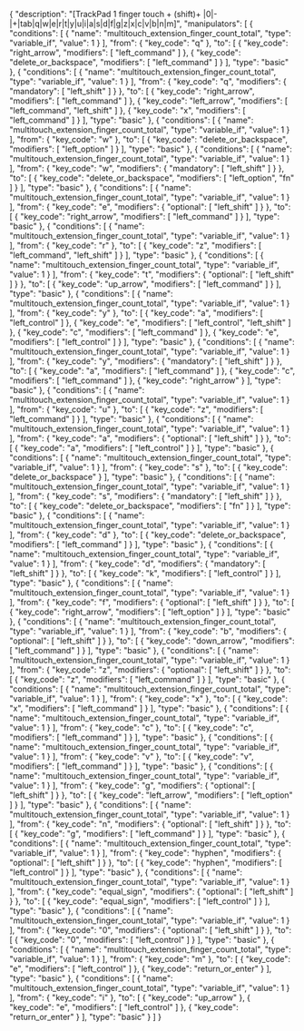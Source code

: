{
    "description": "[TrackPad 1 finger touch + (shift)+ |0|-|+|tab|q|w|e|r|t|y|u|i|a|s|d|f|g|z|x|c|v|b|n|m]",
    "manipulators": [
        {
            "conditions": [
                {
                    "name": "multitouch_extension_finger_count_total",
                    "type": "variable_if",
                    "value": 1
                }
            ],
            "from": {
                "key_code": "q"
            },
            "to": [
                {
                    "key_code": "right_arrow",
                    "modifiers": [
                        "left_command"
                    ]
                },
                {
                    "key_code": "delete_or_backspace",
                    "modifiers": [
                        "left_command"
                    ]
                }
            ],
            "type": "basic"
        },
        {
            "conditions": [
                {
                    "name": "multitouch_extension_finger_count_total",
                    "type": "variable_if",
                    "value": 1
                }
            ],
            "from": {
                "key_code": "q",
                "modifiers": {
                    "mandatory": [
                        "left_shift"
                    ]
                }
            },
            "to": [
                {
                    "key_code": "right_arrow",
                    "modifiers": [
                        "left_command"
                    ]
                },
                {
                    "key_code": "left_arrow",
                    "modifiers": [
                        "left_command",
                        "left_shift"
                    ]
                },
                {
                    "key_code": "x",
                    "modifiers": [
                        "left_command"
                    ]
                }
            ],
            "type": "basic"
        },
        {
            "conditions": [
                {
                    "name": "multitouch_extension_finger_count_total",
                    "type": "variable_if",
                    "value": 1
                }
            ],
            "from": {
                "key_code": "w"
            },
            "to": [
                {
                    "key_code": "delete_or_backspace",
                    "modifiers": [
                        "left_option"
                    ]
                }
            ],
            "type": "basic"
        },
        {
            "conditions": [
                {
                    "name": "multitouch_extension_finger_count_total",
                    "type": "variable_if",
                    "value": 1
                }
            ],
            "from": {
                "key_code": "w",
                "modifiers": {
                    "mandatory": [
                        "left_shift"
                    ]
                }
            },
            "to": [
                {
                    "key_code": "delete_or_backspace",
                    "modifiers": [
                        "left_option",
                        "fn"
                    ]
                }
            ],
            "type": "basic"
        },
        {
            "conditions": [
                {
                    "name": "multitouch_extension_finger_count_total",
                    "type": "variable_if",
                    "value": 1
                }
            ],
            "from": {
                "key_code": "e",
                "modifiers": {
                    "optional": [
                        "left_shift"
                    ]
                }
            },
            "to": [
                {
                    "key_code": "right_arrow",
                    "modifiers": [
                        "left_command"
                    ]
                }
            ],
            "type": "basic"
        },
        {
            "conditions": [
                {
                    "name": "multitouch_extension_finger_count_total",
                    "type": "variable_if",
                    "value": 1
                }
            ],
            "from": {
                "key_code": "r"
            },
            "to": [
                {
                    "key_code": "z",
                    "modifiers": [
                        "left_command",
                        "left_shift"
                    ]
                }
            ],
            "type": "basic"
        },
        {
            "conditions": [
                {
                    "name": "multitouch_extension_finger_count_total",
                    "type": "variable_if",
                    "value": 1
                }
            ],
            "from": {
                "key_code": "t",
                "modifiers": {
                    "optional": [
                        "left_shift"
                    ]
                }
            },
            "to": [
                {
                    "key_code": "up_arrow",
                    "modifiers": [
                        "left_command"
                    ]
                }
            ],
            "type": "basic"
        },
        {
            "conditions": [
                {
                    "name": "multitouch_extension_finger_count_total",
                    "type": "variable_if",
                    "value": 1
                }
            ],
            "from": {
                "key_code": "y"
            },
            "to": [
                {
                    "key_code": "a",
                    "modifiers": [
                        "left_control"
                    ]
                },
                {
                    "key_code": "e",
                    "modifiers": [
                        "left_control",
                        "left_shift"
                    ]
                },
                {
                    "key_code": "c",
                    "modifiers": [
                        "left_command"
                    ]
                },
                {
                    "key_code": "e",
                    "modifiers": [
                        "left_control"
                    ]
                }
            ],
            "type": "basic"
        },
        {
            "conditions": [
                {
                    "name": "multitouch_extension_finger_count_total",
                    "type": "variable_if",
                    "value": 1
                }
            ],
            "from": {
                "key_code": "y",
                "modifiers": {
                    "mandatory": [
                        "left_shift"
                    ]
                }
            },
            "to": [
                {
                    "key_code": "a",
                    "modifiers": [
                        "left_command"
                    ]
                },
                {
                    "key_code": "c",
                    "modifiers": [
                        "left_command"
                    ]
                },
                {
                    "key_code": "right_arrow"
                }
            ],
            "type": "basic"
        },
        {
            "conditions": [
                {
                    "name": "multitouch_extension_finger_count_total",
                    "type": "variable_if",
                    "value": 1
                }
            ],
            "from": {
                "key_code": "u"
            },
            "to": [
                {
                    "key_code": "z",
                    "modifiers": [
                        "left_command"
                    ]
                }
            ],
            "type": "basic"
        },
        {
            "conditions": [
                {
                    "name": "multitouch_extension_finger_count_total",
                    "type": "variable_if",
                    "value": 1
                }
            ],
            "from": {
                "key_code": "a",
                "modifiers": {
                    "optional": [
                        "left_shift"
                    ]
                }
            },
            "to": [
                {
                    "key_code": "a",
                    "modifiers": [
                        "left_control"
                    ]
                }
            ],
            "type": "basic"
        },
        {
            "conditions": [
                {
                    "name": "multitouch_extension_finger_count_total",
                    "type": "variable_if",
                    "value": 1
                }
            ],
            "from": {
                "key_code": "s"
            },
            "to": [
                {
                    "key_code": "delete_or_backspace"
                }
            ],
            "type": "basic"
        },
        {
            "conditions": [
                {
                    "name": "multitouch_extension_finger_count_total",
                    "type": "variable_if",
                    "value": 1
                }
            ],
            "from": {
                "key_code": "s",
                "modifiers": {
                    "mandatory": [
                        "left_shift"
                    ]
                }
            },
            "to": [
                {
                    "key_code": "delete_or_backspace",
                    "modifiers": [
                        "fn"
                    ]
                }
            ],
            "type": "basic"
        },
        {
            "conditions": [
                {
                    "name": "multitouch_extension_finger_count_total",
                    "type": "variable_if",
                    "value": 1
                }
            ],
            "from": {
                "key_code": "d"
            },
            "to": [
                {
                    "key_code": "delete_or_backspace",
                    "modifiers": [
                        "left_command"
                    ]
                }
            ],
            "type": "basic"
        },
        {
            "conditions": [
                {
                    "name": "multitouch_extension_finger_count_total",
                    "type": "variable_if",
                    "value": 1
                }
            ],
            "from": {
                "key_code": "d",
                "modifiers": {
                    "mandatory": [
                        "left_shift"
                    ]
                }
            },
            "to": [
                {
                    "key_code": "k",
                    "modifiers": [
                        "left_control"
                    ]
                }
            ],
            "type": "basic"
        },
        {
            "conditions": [
                {
                    "name": "multitouch_extension_finger_count_total",
                    "type": "variable_if",
                    "value": 1
                }
            ],
            "from": {
                "key_code": "f",
                "modifiers": {
                    "optional": [
                        "left_shift"
                    ]
                }
            },
            "to": [
                {
                    "key_code": "right_arrow",
                    "modifiers": [
                        "left_option"
                    ]
                }
            ],
            "type": "basic"
        },
        {
            "conditions": [
                {
                    "name": "multitouch_extension_finger_count_total",
                    "type": "variable_if",
                    "value": 1
                }
            ],
            "from": {
                "key_code": "b",
                "modifiers": {
                    "optional": [
                        "left_shift"
                    ]
                }
            },
            "to": [
                {
                    "key_code": "down_arrow",
                    "modifiers": [
                        "left_command"
                    ]
                }
            ],
            "type": "basic"
        },
        {
            "conditions": [
                {
                    "name": "multitouch_extension_finger_count_total",
                    "type": "variable_if",
                    "value": 1
                }
            ],
            "from": {
                "key_code": "z",
                "modifiers": {
                    "optional": [
                        "left_shift"
                    ]
                }
            },
            "to": [
                {
                    "key_code": "z",
                    "modifiers": [
                        "left_command"
                    ]
                }
            ],
            "type": "basic"
        },
        {
            "conditions": [
                {
                    "name": "multitouch_extension_finger_count_total",
                    "type": "variable_if",
                    "value": 1
                }
            ],
            "from": {
                "key_code": "x"
            },
            "to": [
                {
                    "key_code": "x",
                    "modifiers": [
                        "left_command"
                    ]
                }
            ],
            "type": "basic"
        },
        {
            "conditions": [
                {
                    "name": "multitouch_extension_finger_count_total",
                    "type": "variable_if",
                    "value": 1
                }
            ],
            "from": {
                "key_code": "c"
            },
            "to": [
                {
                    "key_code": "c",
                    "modifiers": [
                        "left_command"
                    ]
                }
            ],
            "type": "basic"
        },
        {
            "conditions": [
                {
                    "name": "multitouch_extension_finger_count_total",
                    "type": "variable_if",
                    "value": 1
                }
            ],
            "from": {
                "key_code": "v"
            },
            "to": [
                {
                    "key_code": "v",
                    "modifiers": [
                        "left_command"
                    ]
                }
            ],
            "type": "basic"
        },
        {
            "conditions": [
                {
                    "name": "multitouch_extension_finger_count_total",
                    "type": "variable_if",
                    "value": 1
                }
            ],
            "from": {
                "key_code": "g",
                "modifiers": {
                    "optional": [
                        "left_shift"
                    ]
                }
            },
            "to": [
                {
                    "key_code": "left_arrow",
                    "modifiers": [
                        "left_option"
                    ]
                }
            ],
            "type": "basic"
        },
        {
            "conditions": [
                {
                    "name": "multitouch_extension_finger_count_total",
                    "type": "variable_if",
                    "value": 1
                }
            ],
            "from": {
                "key_code": "n",
                "modifiers": {
                    "optional": [
                        "left_shift"
                    ]
                }
            },
            "to": [
                {
                    "key_code": "g",
                    "modifiers": [
                        "left_command"
                    ]
                }
            ],
            "type": "basic"
        },
        {
            "conditions": [
                {
                    "name": "multitouch_extension_finger_count_total",
                    "type": "variable_if",
                    "value": 1
                }
            ],
            "from": {
                "key_code": "hyphen",
                "modifiers": {
                    "optional": [
                        "left_shift"
                    ]
                }
            },
            "to": [
                {
                    "key_code": "hyphen",
                    "modifiers": [
                        "left_control"
                    ]
                }
            ],
            "type": "basic"
        },
        {
            "conditions": [
                {
                    "name": "multitouch_extension_finger_count_total",
                    "type": "variable_if",
                    "value": 1
                }
            ],
            "from": {
                "key_code": "equal_sign",
                "modifiers": {
                    "optional": [
                        "left_shift"
                    ]
                }
            },
            "to": [
                {
                    "key_code": "equal_sign",
                    "modifiers": [
                        "left_control"
                    ]
                }
            ],
            "type": "basic"
        },
        {
            "conditions": [
                {
                    "name": "multitouch_extension_finger_count_total",
                    "type": "variable_if",
                    "value": 1
                }
            ],
            "from": {
                "key_code": "0",
                "modifiers": {
                    "optional": [
                        "left_shift"
                    ]
                }
            },
            "to": [
                {
                    "key_code": "0",
                    "modifiers": [
                        "left_control"
                    ]
                }
            ],
            "type": "basic"
        },
        {
            "conditions": [
                {
                    "name": "multitouch_extension_finger_count_total",
                    "type": "variable_if",
                    "value": 1
                }
            ],
            "from": {
                "key_code": "m"
            },
            "to": [
                {
                    "key_code": "e",
                    "modifiers": [
                        "left_control"
                    ]
                },
                {
                    "key_code": "return_or_enter"
                }
            ],
            "type": "basic"
        },
        {
            "conditions": [
                {
                    "name": "multitouch_extension_finger_count_total",
                    "type": "variable_if",
                    "value": 1
                }
            ],
            "from": {
                "key_code": "i"
            },
            "to": [
                {
                    "key_code": "up_arrow"
                },
                {
                    "key_code": "e",
                    "modifiers": [
                        "left_control"
                    ]
                },
                {
                    "key_code": "return_or_enter"
                }
            ],
            "type": "basic"
        }
    ]
}